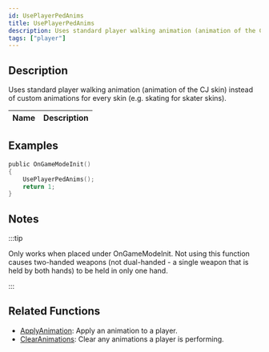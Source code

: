 ```yaml
---
id: UsePlayerPedAnims
title: UsePlayerPedAnims
description: Uses standard player walking animation (animation of the CJ skin) instead of custom animations for every skin (e.
tags: ["player"]
---
```


## Description

Uses standard player walking animation (animation of the CJ skin) instead of custom animations for every skin (e.g. skating for skater skins).

| Name | Description |
| ---- | ----------- |


## Examples

```c
public OnGameModeInit()
{
    UsePlayerPedAnims();
    return 1;
}
```

## Notes

:::tip

Only works when placed under OnGameModeInit.
Not using this function causes two-handed weapons (not dual-handed - a single weapon that is held by both hands) to be held in only one hand.

:::

## Related Functions

- [ApplyAnimation](../functions/ApplyAnimation.md): Apply an animation to a player.
- [ClearAnimations](../functions/ClearAnimations.md): Clear any animations a player is performing.
